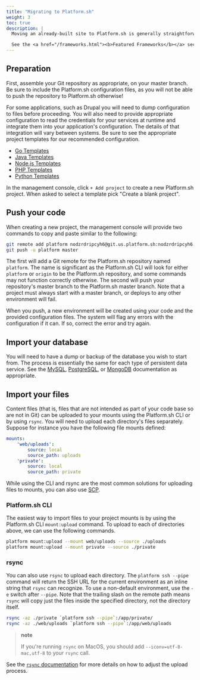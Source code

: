 ```yaml
---
title: "Migrating to Platform.sh"
weight: 3
toc: true
description: |
  Moving an already-built site to Platform.sh is generally straightforward.  For the most part, the only part that will vary from one framework to another is the details of the Platform.sh configuration files.<br><br>

  See the <a href="/frameworks.html"><b>Featured Frameworks</b></a> section or our <a href="/development/templates.html"><b>Project Templates</b></a> for more project-specific documentation.
---
```


## Preparation

First, assemble your Git repository as appropriate, on your master branch.  Be sure to include the Platform.sh configuration files, as you will not be able to push the repository to Platform.sh otherwise!

For some applications, such as Drupal you will need to dump configuration to files before proceeding.  You will also need to provide appropriate configuration to read the credentials for your services at runtime and integrate them into your application's configuration.  The details of that integration will vary between systems.  Be sure to see the appropriate project templates for our recommended configuration.

* [Go Templates](/languages/go.md#project-templates)
* [Java Templates](/languages/java.md#project-templates)
* [Node.js Templates](/languages/nodejs.md#project-templates)
* [PHP Templates](/languages/php.md#project-templates)
* [Python Templates](/languages/python.md#project-templates)


In the management console, click `+ Add project` to create a new Platform.sh project. When asked to select a template pick "Create a blank project".

## Push your code

When creating a new project, the management console will provide two commands to copy and paste similar to the following:

```bash
git remote add platform nodzrdripcyh6@git.us.platform.sh:nodzrdripcyh6.git
git push -u platform master
```

The first will add a Git remote for the Platform.sh repository named `platform`.  The name is significant as the Platform.sh CLI will look for either `platform` or `origin` to be the Platform.sh repository, and some commands may not function correctly otherwise.  The second will push your repository's master branch to the Platform.sh master branch.  Note that a project must always start with a master branch, or deploys to any other environment will fail.

When you push, a new environment will be created using your code and the provided configuration files.  The system will flag any errors with the configuration if it can.  If so, correct the error and try again.

## Import your database

You will need to have a dump or backup of the database you wish to start from.  The process is essentially the same for each type of persistent data service.  See the [MySQL](/configuration/services/mysql.md), [PostgreSQL](/configuration/services/postgresql.md), or [MongoDB](/configuration/services/mongodb.md) documentation as appropriate.

## Import your files

Content files (that is, files that are not intended as part of your code base so are not in Git) can be uploaded to your mounts using the Platform.sh CLI or by using `rsync`. You will need to upload each directory's files separately.  Suppose for instance you have the following file mounts defined:

```yaml
mounts:
    'web/uploads':
        source: local
        source_path: uploads
    'private':
        source: local
        source_path: private
```

While using the CLI and rsync are the most common solutions for uploading files to mounts, you can also use [SCP](/development/access-site.md#scp).

### Platform.sh CLI

The easiest way to import files to your project mounts is by using the Platform.sh CLI `mount:upload` command. To upload to each of directories above, we can use the following commands.

```bash
platform mount:upload --mount web/uploads --source ./uploads
platform mount:upload --mount private --source ./private
```

### rsync

You can also use `rsync` to upload each directory.  The `platform ssh --pipe` command will return the SSH URL for the current environment as an inline string that `rsync` can recognize. To use a non-default environment, use the `-e` switch after `--pipe`.  Note that the trailing slash on the remote path means `rsync` will copy just the files inside the specified directory, not the directory itself.

```bash
rsync -az ./private `platform ssh --pipe`:/app/private/
rsync -az ./web/uploads `platform ssh --pipe`:/app/web/uploads
```

> **note**
>
> If you're running `rsync` on MacOS, you should add `--iconv=utf-8-mac,utf-8` to your `rsync` call.

See the [`rsync` documentation](https://download.samba.org/pub/rsync/rsync.html) for more details on how to adjust the upload process.
